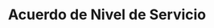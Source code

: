 ---
layout: default
title: Acuerdo de Nivel de Servicio
has_children: true
grand_parent: Taxonomía
---